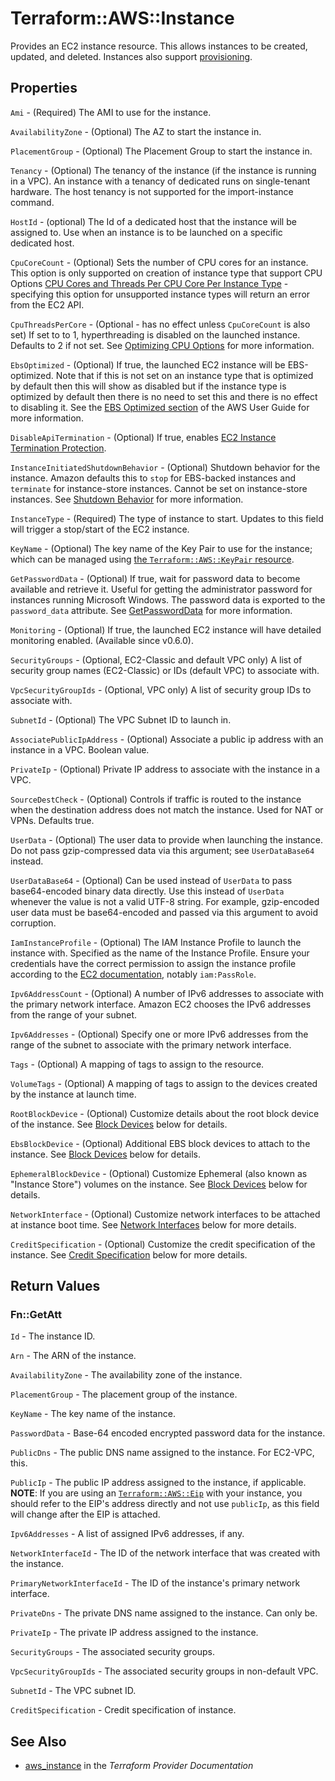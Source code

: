 # Terraform::AWS::Instance

Provides an EC2 instance resource. This allows instances to be created, updated,
and deleted. Instances also support [provisioning](/docs/provisioners/index.html).

## Properties

`Ami` - (Required) The AMI to use for the instance.

`AvailabilityZone` - (Optional) The AZ to start the instance in.

`PlacementGroup` - (Optional) The Placement Group to start the instance in.

`Tenancy` - (Optional) The tenancy of the instance (if the instance is running in a VPC). An instance with a tenancy of dedicated runs on single-tenant hardware. The host tenancy is not supported for the import-instance command.

`HostId` - (optional) The Id of a dedicated host that the instance will be assigned to. Use when an instance is to be launched on a specific dedicated host.

`CpuCoreCount` - (Optional) Sets the number of CPU cores for an instance. This option is
only supported on creation of instance type that support CPU Options
[CPU Cores and Threads Per CPU Core Per Instance Type](https://docs.aws.amazon.com/AWSEC2/latest/UserGuide/instance-optimize-cpu.html#cpu-options-supported-instances-values) - specifying this option for unsupported instance types will return an error from the EC2 API.

`CpuThreadsPerCore` - (Optional - has no effect unless `CpuCoreCount` is also set)  If set to to 1, hyperthreading is disabled on the launched instance. Defaults to 2 if not set. See [Optimizing CPU Options](https://docs.aws.amazon.com/AWSEC2/latest/UserGuide/instance-optimize-cpu.html) for more information.

`EbsOptimized` - (Optional) If true, the launched EC2 instance will be EBS-optimized.
Note that if this is not set on an instance type that is optimized by default then
this will show as disabled but if the instance type is optimized by default then
there is no need to set this and there is no effect to disabling it.
See the [EBS Optimized section](https://docs.aws.amazon.com/AWSEC2/latest/UserGuide/EBSOptimized.html) of the AWS User Guide for more information.

`DisableApiTermination` - (Optional) If true, enables [EC2 Instance
Termination Protection](https://docs.aws.amazon.com/AWSEC2/latest/UserGuide/terminating-instances.html#Using_ChangingDisableAPITermination).

`InstanceInitiatedShutdownBehavior` - (Optional) Shutdown behavior for the
instance. Amazon defaults this to `stop` for EBS-backed instances and
`terminate` for instance-store instances. Cannot be set on instance-store
instances. See [Shutdown Behavior](https://docs.aws.amazon.com/AWSEC2/latest/UserGuide/terminating-instances.html#Using_ChangingInstanceInitiatedShutdownBehavior) for more information.

`InstanceType` - (Required) The type of instance to start. Updates to this field will trigger a stop/start of the EC2 instance.

`KeyName` - (Optional) The key name of the Key Pair to use for the instance; which can be managed using [the `Terraform::AWS::KeyPair` resource](key_pair.html).

`GetPasswordData` - (Optional) If true, wait for password data to become available and retrieve it. Useful for getting the administrator password for instances running Microsoft Windows. The password data is exported to the `password_data` attribute. See [GetPasswordData](https://docs.aws.amazon.com/AWSEC2/latest/APIReference/API_GetPasswordData.html) for more information.

`Monitoring` - (Optional) If true, the launched EC2 instance will have detailed monitoring enabled. (Available since v0.6.0).

`SecurityGroups` - (Optional, EC2-Classic and default VPC only) A list of security group names (EC2-Classic) or IDs (default VPC) to associate with.

`VpcSecurityGroupIds` - (Optional, VPC only) A list of security group IDs to associate with.

`SubnetId` - (Optional) The VPC Subnet ID to launch in.

`AssociatePublicIpAddress` - (Optional) Associate a public ip address with an instance in a VPC.  Boolean value.

`PrivateIp` - (Optional) Private IP address to associate with the
instance in a VPC.

`SourceDestCheck` - (Optional) Controls if traffic is routed to the instance when
the destination address does not match the instance. Used for NAT or VPNs. Defaults true.

`UserData` - (Optional) The user data to provide when launching the instance. Do not pass gzip-compressed data via this argument; see `UserDataBase64` instead.

`UserDataBase64` - (Optional) Can be used instead of `UserData` to pass base64-encoded binary data directly. Use this instead of `UserData` whenever the value is not a valid UTF-8 string. For example, gzip-encoded user data must be base64-encoded and passed via this argument to avoid corruption.

`IamInstanceProfile` - (Optional) The IAM Instance Profile to
launch the instance with. Specified as the name of the Instance Profile. Ensure your credentials have the correct permission to assign the instance profile according to the [EC2 documentation](http://docs.aws.amazon.com/IAM/latest/UserGuide/id_roles_use_switch-role-ec2.html#roles-usingrole-ec2instance-permissions), notably `iam:PassRole`.

`Ipv6AddressCount` - (Optional) A number of IPv6 addresses to associate with the primary network interface. Amazon EC2 chooses the IPv6 addresses from the range of your subnet.

`Ipv6Addresses` - (Optional) Specify one or more IPv6 addresses from the range of the subnet to associate with the primary network interface.

`Tags` - (Optional) A mapping of tags to assign to the resource.

`VolumeTags` - (Optional) A mapping of tags to assign to the devices created by the instance at launch time.

`RootBlockDevice` - (Optional) Customize details about the root block
device of the instance. See [Block Devices](#block-devices) below for details.

`EbsBlockDevice` - (Optional) Additional EBS block devices to attach to the
instance.  See [Block Devices](#block-devices) below for details.

`EphemeralBlockDevice` - (Optional) Customize Ephemeral (also known as
"Instance Store") volumes on the instance. See [Block Devices](#block-devices) below for details.

`NetworkInterface` - (Optional) Customize network interfaces to be attached at instance boot time. See [Network Interfaces](#network-interfaces) below for more details.

`CreditSpecification` - (Optional) Customize the credit specification of the instance. See [Credit Specification](#credit-specification) below for more details.


## Return Values

### Fn::GetAtt

`Id` - The instance ID.

`Arn` - The ARN of the instance.

`AvailabilityZone` - The availability zone of the instance.

`PlacementGroup` - The placement group of the instance.

`KeyName` - The key name of the instance.

`PasswordData` - Base-64 encoded encrypted password data for the instance.

`PublicDns` - The public DNS name assigned to the instance. For EC2-VPC, this.

`PublicIp` - The public IP address assigned to the instance, if applicable. **NOTE**: If you are using an [`Terraform::AWS::Eip`](/docs/providers/aws/r/eip.html) with your instance, you should refer to the EIP's address directly and not use `publicIp`, as this field will change after the EIP is attached.

`Ipv6Addresses` - A list of assigned IPv6 addresses, if any.

`NetworkInterfaceId` - The ID of the network interface that was created with the instance.

`PrimaryNetworkInterfaceId` - The ID of the instance's primary network interface.

`PrivateDns` - The private DNS name assigned to the instance. Can only be.

`PrivateIp` - The private IP address assigned to the instance.

`SecurityGroups` - The associated security groups.

`VpcSecurityGroupIds` - The associated security groups in non-default VPC.

`SubnetId` - The VPC subnet ID.

`CreditSpecification` - Credit specification of instance.

## See Also

* [aws_instance](https://www.terraform.io/docs/providers/aws/r/instance.html) in the _Terraform Provider Documentation_